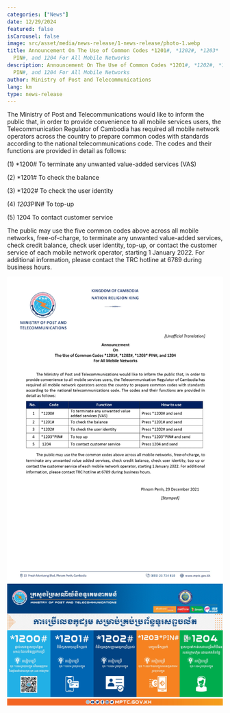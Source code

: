 ```yaml
---
categories: ["News"]
date: 12/29/2024
featured: false
isCarousel: false
image: src/asset/media/news-release/1-news-release/photo-1.webp
title: Announcement On The Use of Common Codes *1201#, *1202#, *1203*
  PIN#, and 1204 For All Mobile Networks
description: Announcement On The Use of Common Codes *1201#, *1202#, *1203*
  PIN#, and 1204 For All Mobile Networks
author: Ministry of Post and Telecommunications
lang: km
type: news-release
---
```


The Ministry of Post and Telecommunications would like to inform the public that, in order to provide convenience to all mobile services users, the Telecommunication Regulator of Cambodia has required all mobile network operators across the country to prepare common codes with standards according to the national telecommunications code. The codes and their functions are provided in detail as follows:

(1) \*1200# To terminate any unwanted value-added services (VAS)

(2) \*1201# To check the balance

(3) \*1202# To check the user identity

(4) *1203*PIN# To top-up

(5) 1204 To contact customer service

The public may use the five common codes above across all mobile networks, free-of-charge, to terminate any unwanted value-added services, check credit balance, check user identity, top-up, or contact the customer service of each mobile network operator, starting 1 January 2022. For additional information, please contact the TRC hotline at 6789 during business hours.

![photo 2](src/asset/media/news-release/1-news-release/photo-2.webp)
![photo 3](src/asset/media/news-release/1-news-release/photo-3.webp)
